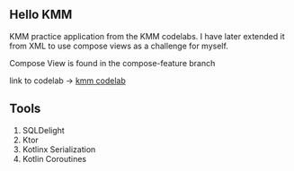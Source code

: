 ## Hello KMM

KMM practice application from the KMM codelabs. I have later extended it from XML to use compose views as a challenge
for myself.

Compose View is found in the compose-feature branch

link to codelab -> [kmm codelab](https://play.kotlinlang.org/hands-on/Networking%20and%20Data%20Storage%20with%20Kotlin%20Multiplatfrom%20Mobile/01_Introduction)

## Tools

1. SQLDelight
2. Ktor
3. Kotlinx Serialization
4. Kotlin Coroutines
